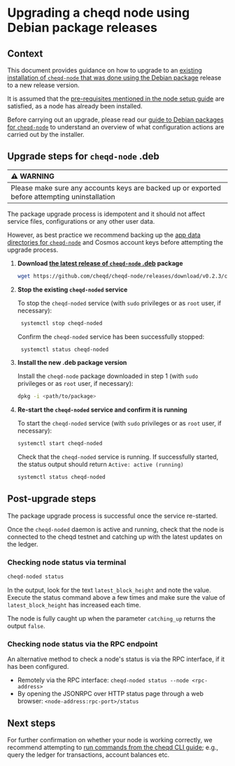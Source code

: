 # Upgrading a cheqd node using Debian package releases

## Context

This document provides guidance on how to upgrade to an [existing installation of `cheqd-node` that was done using the Debian package](deb-package-install.md) release to a new release version.

It is assumed that the [pre-requisites mentioned in the node setup guide](../readme.md) are satisfied, as a node has already been installed.

Before carrying out an upgrade, please read our [guide to Debian packages for `cheqd-node`](readme.md) to understand an overview of what configuration actions are carried out by the installer.

## Upgrade steps for `cheqd-node` .deb

| :warning: WARNING          |
|:---------------------------|
| Please make sure any accounts keys are backed up or exported before attempting uninstallation |

The package upgrade process is idempotent and it should not affect service files, configurations or any other user data.

However, as best practice we recommend backing up the [app data directories for `cheqd-node`](readme.md)  and Cosmos account keys before attempting the upgrade process.

1. **Download [the latest release of `cheqd-node` .deb](https://github.com/cheqd/cheqd-node/releases/latest) package**

    ```bash
    wget https://github.com/cheqd/cheqd-node/releases/download/v0.2.3/cheqd-node_0.2.3_amd64.deb
    ```

2. **Stop the existing `cheqd-noded` service**

   To stop the `cheqd-noded` service (with `sudo` privileges or as `root` user, if necessary):

   ```bash
    systemctl stop cheqd-noded
   ```

   Confirm the `cheqd-noded` service has been successfully stopped:

   ```bash
    systemctl status cheqd-noded
   ```

3. **Install the new .deb package version**

   Install the `cheqd-node` package downloaded in step 1 (with `sudo` privileges or as `root` user, if necessary):

   ```bash
   dpkg -i <path/to/package>
   ```

4. **Re-start the `cheqd-noded` service and confirm it is running**

   To start the `cheqd-noded` service (with `sudo` privileges or as `root` user, if necessary):

   ```bash
   systemctl start cheqd-noded
   ```

   Check that the `cheqd-noded` service is running. If successfully started, the status output should return `Active: active (running)`

   ```bash
   systemctl status cheqd-noded
   ```

## Post-upgrade steps

The package upgrade process is successful once the service re-started.

Once the `cheqd-noded` daemon is active and running, check that the node is connected to the cheqd testnet and catching up with the latest updates on the ledger.

### Checking node status via terminal

```bash
cheqd-noded status
```

In the output, look for the text `latest_block_height` and note the value. Execute the status command above a few times and make sure the value of `latest_block_height` has increased each time.

The node is fully caught up when the parameter `catching_up` returns the output `false`.

### Checking node status via the RPC endpoint

An alternative method to check a node's status is via the RPC interface, if it has been configured.

* Remotely via the RPC interface: `cheqd-noded status --node <rpc-address>`
* By opening the JSONRPC over HTTP status page through a web browser: `<node-address:rpc-port>/status`

## Next steps

For further confirmation on whether your node is working correctly, we recommend attempting to [run commands from the cheqd CLI guide](../../cheqd-cli.md); e.g., query the ledger for transactions, account balances etc.
